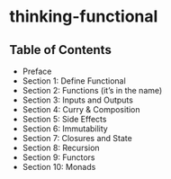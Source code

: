 # thinking-functional


## Table of Contents
- Preface
- Section 1: Define Functional
- Section 2: Functions (it’s in the name)
- Section 3: Inputs and Outputs
- Section 4: Curry & Composition
- Section 5: Side Effects
- Section 6: Immutability
- Section 7: Closures and State
- Section 8: Recursion
- Section 9: Functors
- Section 10: Monads